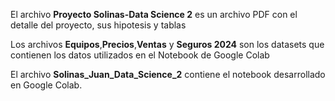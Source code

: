 El archivo **Proyecto Solinas-Data Science 2** es un archivo PDF con el detalle del proyecto, sus hipotesis y tablas

Los archivos **Equipos**,**Precios**,**Ventas** y **Seguros 2024** son los datasets que contienen los datos utilizados en el Notebook de Google Colab

El archivo **Solinas_Juan_Data_Science_2** contiene el notebook desarrollado en Google Colab.
